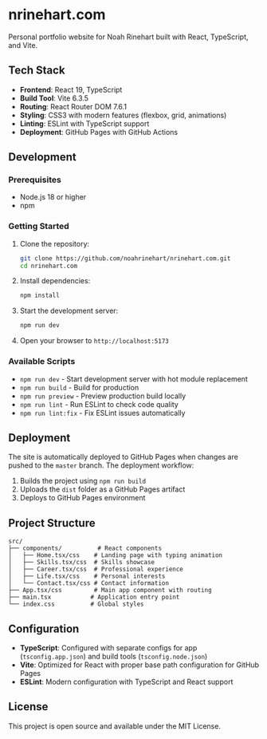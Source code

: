 # nrinehart.com

Personal portfolio website for Noah Rinehart built with React, TypeScript, and Vite.

## Tech Stack

- **Frontend**: React 19, TypeScript
- **Build Tool**: Vite 6.3.5
- **Routing**: React Router DOM 7.6.1
- **Styling**: CSS3 with modern features (flexbox, grid, animations)
- **Linting**: ESLint with TypeScript support
- **Deployment**: GitHub Pages with GitHub Actions

## Development

### Prerequisites

- Node.js 18 or higher
- npm

### Getting Started

1. Clone the repository:
   ```bash
   git clone https://github.com/noahrinehart/nrinehart.com.git
   cd nrinehart.com
   ```

2. Install dependencies:
   ```bash
   npm install
   ```

3. Start the development server:
   ```bash
   npm run dev
   ```

4. Open your browser to `http://localhost:5173`

### Available Scripts

- `npm run dev` - Start development server with hot module replacement
- `npm run build` - Build for production
- `npm run preview` - Preview production build locally
- `npm run lint` - Run ESLint to check code quality
- `npm run lint:fix` - Fix ESLint issues automatically

## Deployment

The site is automatically deployed to GitHub Pages when changes are pushed to the `master` branch. The deployment workflow:

1. Builds the project using `npm run build`
2. Uploads the `dist` folder as a GitHub Pages artifact
3. Deploys to GitHub Pages environment

## Project Structure

```
src/
├── components/          # React components
│   ├── Home.tsx/css    # Landing page with typing animation
│   ├── Skills.tsx/css  # Skills showcase
│   ├── Career.tsx/css  # Professional experience
│   ├── Life.tsx/css    # Personal interests
│   └── Contact.tsx/css # Contact information
├── App.tsx/css         # Main app component with routing
├── main.tsx           # Application entry point
└── index.css          # Global styles
```

## Configuration

- **TypeScript**: Configured with separate configs for app (`tsconfig.app.json`) and build tools (`tsconfig.node.json`)
- **Vite**: Optimized for React with proper base path configuration for GitHub Pages
- **ESLint**: Modern configuration with TypeScript and React support

## License

This project is open source and available under the MIT License.